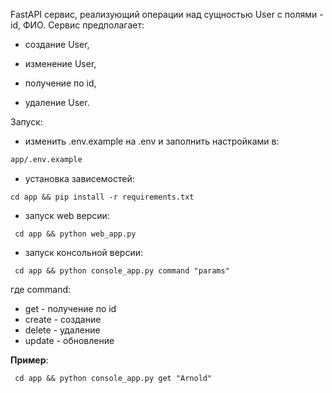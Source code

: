 FastAPI сервис, реализующий операции над сущностью User с полями - id, ФИО.
Сервис предполагает:

- создание User,

- изменение User,

- получение по id,

- удаление User.

Запуск:
- изменить .env.example на .env и заполнить настройками в:
```bash
app/.env.example
```

- установка зависемостей:
```shell
cd app && pip install -r requirements.txt 
```
- запуск web версии:
```shell
 cd app && python web_app.py
```
- запуск консольной версии:

```shell
 cd app && python console_app.py command "params"
```
где command:
- get - получение по id
- create - создание
- delete - удаление
- update - обновление

**Пример**:

```shell
 cd app && python console_app.py get "Arnold"
```